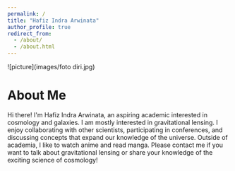 ```yaml
---
permalink: /
title: "Hafiz Indra Arwinata"
author_profile: true
redirect_from: 
  - /about/
  - /about.html
---
```


![picture](images/foto diri.jpg)

About Me
===

Hi there! I'm Hafiz Indra Arwinata, an aspiring academic interested in cosmology and galaxies. I am mostly interested in gravitational lensing. I enjoy collaborating with other scientists, participating in conferences, and discussing concepts that expand our knowledge of the universe. Outside of academia, I like to watch anime and read manga. Please contact me if you want to talk about gravitational lensing or share your knowledge of the exciting science of cosmology!
